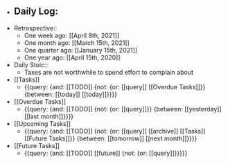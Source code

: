 - Daily Log:
    - 
- Retrospective::
    - One week ago: [[April 8th, 2021]]
    - One month ago: [[March 15th, 2021]]
    - One quarter ago: [[January 15th, 2021]]
    - One year ago: [[April 15th, 2020]]
- Daily Stoic::
    - Taxes are not worthwhile to spend effort to complain about
- [[Tasks]]
    - {{query: {and: [[TODO]] {not: {or: [[query]] [[Overdue Tasks]]}} {between: [[today]] [[today]]}}}}
- [[Overdue Tasks]]
    - {{query: {and: [[TODO]] {not: {or: [[query]]}} {between: [[yesterday]] [[last month]]}}}}
- [[Upcoming Tasks]]
    - {{query: {and: [[TODO]] {not: {or: [[query]] [[archive]] [[Tasks]] [[Future Tasks]]}} {between: [[tomorrow]] [[next month]]}}}}
- [[Future Tasks]]
    - {{query: {and: [[TODO]] [[future]] {not: {or: [[query]]}}}}}
